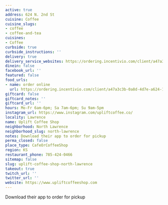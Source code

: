 ```yaml
---
active: true
address: 624 N. 2nd St
cuisine: Coffee
cuisine_slugs:
- coffee
- coffee-and-tea
cuisines:
- Coffee
curbside: true
curbside_instructions: ''
delivery: true
delivery_service_websites: https://ordering.incentivio.com/client/a47a3c3b-0a8d-4d7e-a624-178cc9a5ac74/store/
dinein: false
facebook_url: ''
featured: false
food_urls:
- name: order online
  url: https://ordering.incentivio.com/client/a47a3c3b-0a8d-4d7e-a624-178cc9a5ac74/store/
giftcard: false
giftcard_notes: ''
giftcard_url: ''
hours: Mo-Fr 6am-6pm; Sa 7am-6pm; Su 9am-5pm
instagram_url: https://www.instagram.com/upliftcoffee.co/
locality: Lawrence
name: Uplift Coffee Shop
neighborhood: North Lawrence
neighborhood_slug: north-lawrence
notes: Download their app to order for pickup
perma_closed: false
place_type: CafeOrCoffeeShop
region: KS
restaurant_phone: 785-424-0466
sitemap: false
slug: uplift-coffee-shop-north-lawrence
takeout: true
twitch_url: ''
twitter_url: ''
website: https://www.upliftcoffeeshop.com
---
```


Download their app to order for pickup